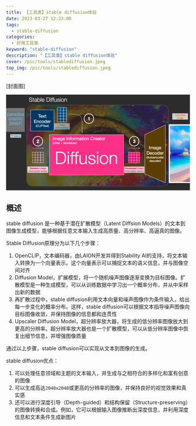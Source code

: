 ```yaml
---
title: 【工具类】stable diffusion体验
date: 2023-03-27 12:23:00
tags: 
  - stable-diffusion
categories: 
  - 好用工具类
keyword: "stable-diffusion"
description: "【工具类】stable diffusion体验"
cover: /pic/tools/stablediffusion.jpeg
top_img: /pic/tools/stablediffusion.jpeg
---
```


[封面图]

![封面图](../pic/tools/stablediffusion.jpeg)

## 概述

stable diffusion 是一种基于潜在扩散模型（Latent Diffsion Models）的文本到图像生成模型，能够根据任意文本输入生成高质量、高分辨率、高逼真的图像。

Stable Diffusion原理分为以下几个步骤：

1. OpenCLIP，文本编码器，由LAION开发并得到Stability AI的支持，将文本输入转换为一个向量表示。这个向量表示可以捕捉文本的语义信息，并与图像空间对齐
2. Diffusion Model，扩展模型，将一个随机噪声图像逐渐变换为目标图像。扩散模型是一种生成模型，可以从训练数据中学习出一个概率分布，并从中采样出新的数据
3. 再扩散过程中，stable diffusion利用文本向量和噪声图像作为条件输入，给出每一步变化的概率分布。这样，stable diffusion可以根据文本指导噪声图像向目标图像收敛，并保持图像的信息都和连贯性
4. Upscaler Diffusion Model，超分辨率放大器，将生成的低分辨率图像放大到更高的分辨率。超分辨率放大器也是一个扩散模型，可以从低分辨率图像中恢复出细节信息，并增强图像质量

通过以上步骤，stable diffusion可以实现从文本到图像的生成。

stable diffusion优点：

1. 可以处理任意领域和主题的文本输入，并生成与之相符合的多样化和富有创意的图像
2. 可以生成高达`2048x2048`或更高的分辨率的图像，并保持良好的视觉效果和真实感
3. 还可以进行深度引导（Depth-guided）和结构保留（Structure-preserving）的图像转换和合成。例如，它可以根据输入图像推断出深度信息，并利用深度信息和文本条件生成新图片

